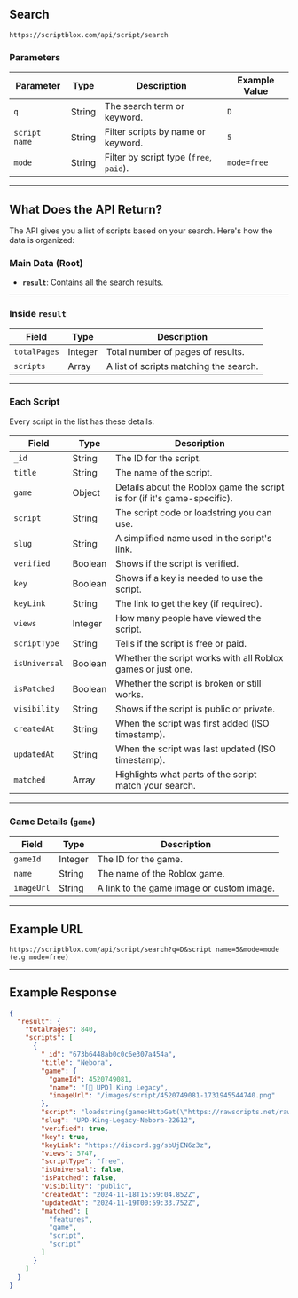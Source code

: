 ## Search
`https://scriptblox.com/api/script/search`

### Parameters
| Parameter      | Type   | Description                                | Example Value |
|-----------------|--------|--------------------------------------------|---------------|
| `q`            | String | The search term or keyword.               | `D`           |
| `script name`  | String | Filter scripts by name or keyword.         | `5`           |
| `mode`         | String | Filter by script type (`free`, `paid`).    | `mode=free`   |

---

## What Does the API Return?
The API gives you a list of scripts based on your search. Here's how the data is organized:

### Main Data (Root)
- **`result`**: Contains all the search results.

---

### Inside `result`
| Field           | Type      | Description                       |
|------------------|-----------|-------------------------------------|
| `totalPages`    | Integer   | Total number of pages of results.   |
| `scripts`       | Array     | A list of scripts matching the search.|

---

### Each Script
Every script in the list has these details:

| Field          | Type      | Description                                                                 |
|-----------------|-----------|-------------------------------------------------------------------------------|
| `_id`          | String    | The ID for the script.                                                       |
| `title`        | String    | The name of the script.                                                      |
| `game`         | Object    | Details about the Roblox game the script is for (if it's game-specific).      |
| `script`       | String    | The script code or loadstring you can use.                                   |
| `slug`         | String    | A simplified name used in the script's link.                                 |
| `verified`     | Boolean   | Shows if the script is verified.                                             |
| `key`          | Boolean   | Shows if a key is needed to use the script.                                  |
| `keyLink`      | String    | The link to get the key (if required).                                       |
| `views`        | Integer   | How many people have viewed the script.                                      |
| `scriptType`   | String    | Tells if the script is free or paid.                                         |
| `isUniversal`  | Boolean   | Whether the script works with all Roblox games or just one.                  |
| `isPatched`    | Boolean   | Whether the script is broken or still works.                                 |
| `visibility`   | String    | Shows if the script is public or private.                                    |
| `createdAt`    | String    | When the script was first added (ISO timestamp).                             |
| `updatedAt`    | String    | When the script was last updated (ISO timestamp).                            |
| `matched`      | Array     | Highlights what parts of the script match your search.                      |

---

### Game Details (`game`)
| Field      | Type      | Description                            |
|------------|-----------|------------------------------------------|
| `gameId`   | Integer   | The ID for the game.                     |
| `name`     | String    | The name of the Roblox game.             |
| `imageUrl` | String    | A link to the game image or custom image.|

---

## Example URL

```
https://scriptblox.com/api/script/search?q=D&script name=5&mode=mode (e.g mode=free)
```

---

## Example Response
```json
{
  "result": {
    "totalPages": 840,
    "scripts": [
      {
        "_id": "673b6448ab0c0c6e307a454a",
        "title": "Nebora",
        "game": {
          "gameId": 4520749081,
          "name": "[🎃 UPD] King Legacy",
          "imageUrl": "/images/script/4520749081-1731945544740.png"
        },
        "script": "loadstring(game:HttpGet(\"https://rawscripts.net/raw/UPD-King-Legacy-Nebora-22612\"))()",
        "slug": "UPD-King-Legacy-Nebora-22612",
        "verified": true,
        "key": true,
        "keyLink": "https://discord.gg/sbUjEN6z3z",
        "views": 5747,
        "scriptType": "free",
        "isUniversal": false,
        "isPatched": false,
        "visibility": "public",
        "createdAt": "2024-11-18T15:59:04.852Z",
        "updatedAt": "2024-11-19T00:59:33.752Z",
        "matched": [
          "features",
          "game",
          "script",
          "script"
        ]
      }
    ]
  }
}
```

